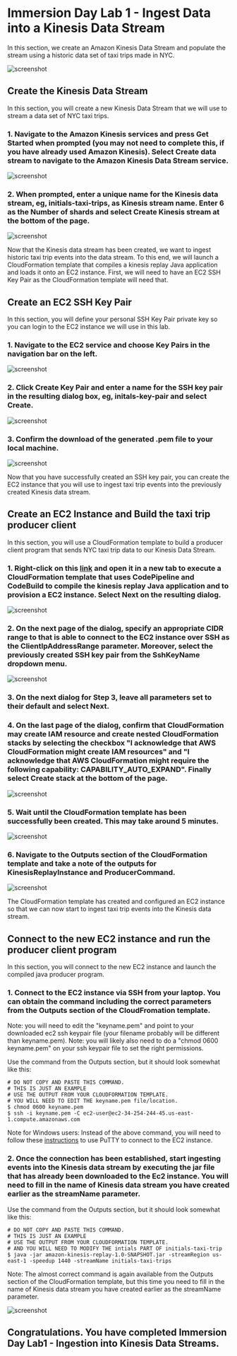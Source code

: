 # Immersion Day Lab 1 - Ingest Data into a Kinesis Data Stream

In this section, we create an Amazon Kinesis Data Stream and populate the stream using a historic data set of taxi trips made in NYC.

![screenshot](images/arch1.png)

## Create the Kinesis Data Stream
In this section, you will create a new Kinesis Data Stream that we will use to stream a data set of NYC taxi trips.

###  1.	Navigate to the Amazon Kinesis services and press Get Started when prompted (you may not need to complete this, if you have already used Amazon Kinesis). Select Create data stream to navigate to the Amazon Kinesis Data Stream service. 

![screenshot](images/Picture2.png)

### 2.	When prompted, enter a unique name for the Kinesis data stream, eg, initials-taxi-trips, as Kinesis stream name. Enter 6 as the Number of shards and select Create Kinesis stream at the bottom of the page. 

![screenshot](images/Picture3.png)

Now that the Kinesis data stream has been created, we want to ingest historic taxi trip events into the data stream. To this end, we will launch a CloudFormation template that compiles a kinesis replay Java application and loads it onto an EC2 instance.  First, we will need to have an EC2 SSH Key Pair as the CloudFormation template will need that.

## Create an EC2 SSH Key Pair
In this section, you will define your personal SSH Key Pair private key so you can login to the EC2 instance we will use in this lab.

### 1.	Navigate to the EC2 service and choose Key Pairs in the navigation bar on the left. 

![screenshot](images/Picture4.png)

### 2.	Click Create Key Pair and enter a name for the SSH key pair in the resulting dialog box, eg, initals-key-pair and select Create. 

![screenshot](images/Picture5.png)

### 3.	Confirm the download of the generated .pem file to your local machine.

![screenshot](images/Picture6.png)

Now that you have successfully created an SSH key pair, you can create the EC2 instance that you will use to ingest taxi trip events into the previously created Kinesis data stream.

## Create an EC2 Instance and Build the taxi trip producer client
In this section, you will use a CloudFormation template to build a producer client program that sends NYC taxi trip data to our Kinesis Data Stream.


### 1.	Right-click on this [link](https://console.aws.amazon.com/cloudformation/home#/stacks/new?stackName=kinesis-replay-infrastructure&templateURL=https://dave-kinesis-lab.s3.amazonaws.com/kinesis-replay-infrastructure.yml) and open it in a new tab to execute a CloudFormation template that uses CodePipeline and CodeBuild to compile the kinesis replay Java application and to provision a EC2 instance. Select Next on the resulting dialog. 

![screenshot](images/Picture7.png)

### 2.	On the next page of the dialog, specify an appropriate CIDR range to that is able to connect to the EC2 instance over SSH as the ClientIpAddressRange parameter. Moreover, select the previously created SSH key pair from the SshKeyName dropdown menu.

![screenshot](images/Picture8.png)

### 3.	On the next dialog for Step 3, leave all parameters set to their default and select Next. 

### 4.	On the last page of the dialog, confirm that CloudFormation may create IAM resource and create nested CloudFormation stacks by selecting the checkbox "I acknowledge that AWS CloudFormation might create IAM resources" and "I acknowledge that AWS CloudFormation might require the following capability: CAPABILITY_AUTO_EXPAND". Finally select Create stack at the bottom of the page.

![screenshot](images/Picture9.png)

### 5.	Wait until the CloudFormation template has been successfully been created. This may take around 5 minutes.

![screenshot](images/Picture10.png)

### 6.	Navigate to the Outputs section of the CloudFormation template and take a note of the outputs for KinesisReplayInstance and ProducerCommand.

![screenshot](images/Picture11.png)

The CloudFormation template has created and configured an EC2 instance so that we can now start to ingest taxi trip events into the Kinesis data stream.


## Connect to the new EC2 instance and run the producer client program
In this section, you will connect to the new EC2 instance and launch the compiled java producer program.

### 1.	Connect to the EC2 instance via SSH from your laptop. You can obtain the command including the correct parameters from the Outputs section of the CloudFromation template.  

Note: you will need to edit the "keyname.pem" and point to your downloaded ec2 ssh keypair file (your filename probably will be different than keyname.pem).
Note: you will likely also need to do a "chmod 0600 keyname.pem" on your ssh keypair file to set the right permissions.

Use the command from the Outputs section, but it should look somewhat like this:
```
# DO NOT COPY AND PASTE THIS COMMAND.
# THIS IS JUST AN EXAMPLE
# USE THE OUTPUT FROM YOUR CLOUDFORMATION TEMPLATE.
# YOU WILL NEED TO EDIT THE keyname.pem file/location.
$ chmod 0600 keyname.pem
$ ssh -i keyname.pem -C ec2-user@ec2-34-254-244-45.us-east-1.compute.amazonaws.com
```
 
Note for Windows users: Instead of the above command, you will need to follow these [instructions](https://docs.aws.amazon.com/AWSEC2/latest/UserGuide/putty.html) to use PuTTY to connect to the EC2 instance.


### 2.	Once the connection has been established, start ingesting events into the Kinesis data stream by executing the jar file that has already been downloaded to the Ec2 instance.  You will need to fill in the name of Kinesis data stream you have created earlier as the streamName parameter.

Use the command from the Outputs section, but it should look somewhat like this:
```
# DO NOT COPY AND PASTE THIS COMMAND.
# THIS IS JUST AN EXAMPLE
# USE THE OUTPUT FROM YOUR CLOUDFORMATION TEMPLATE.
# AND YOU WILL NEED TO MODIFY THE intials PART OF initials-taxi-trip
$ java -jar amazon-kinesis-replay-1.0-SNAPSHOT.jar -streamRegion us-east-1 -speedup 1440 -streamName initials-taxi-trips
```

Note: The almost correct command is again available from the Outputs section of the CloudFormation template, but this time you need to fill in the name of Kinesis data stream you have created earlier as the streamName parameter.

![screenshot](images/Picture12.png)

## Congratulations.  You have completed Immersion Day Lab1 - Ingestion into Kinesis Data Streams.